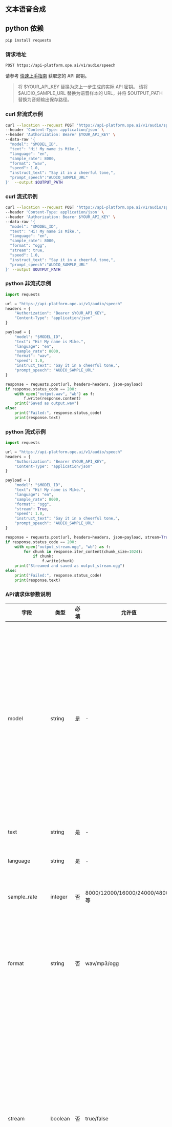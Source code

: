 ## 文本语音合成


## python 依赖
```bash
pip install requests
```

### 请求地址
```bash
POST https://api-platform.ope.ai/v1/audio/speech
```

请参考 [快速上手指南](https://platform.ope.ai/market/token, "点击跳转快速上手指南") 获取您的 API 密钥。

> 将 $YOUR_API_KEY 替换为您上一步生成的实际 API 密钥。
> 请将 $AUDIO_SAMPLE_URL 替换为语音样本的 URL，并将 $OUTPUT_PATH 替换为音频输出保存路径。

### curl 非流式示例
```bash
curl --location --request POST 'https://api-platform.ope.ai/v1/audio/speech' \
--header 'Content-Type: application/json' \
--header 'Authorization: Bearer $YOUR_API_KEY' \
--data-raw '{
  "model": "$MODEL_ID", 
  "text": "Hi! My name is Mike.", 
  "language": "en",
  "sample_rate": 8000,
  "format": "wav",
  "speed": 1.0,
  "instruct_text": "Say it in a cheerful tone,",
  "prompt_speech":"AUDIO_SAMPLE_URL"
}'  --output $OUTPUT_PATH
```

### curl 流式示例
```bash
curl --location --request POST 'https://api-platform.ope.ai/v1/audio/speech' \
--header 'Content-Type: application/json' \
--header 'Authorization: Bearer $YOUR_API_KEY' \
--data-raw '{
  "model": "$MODEL_ID", 
  "text": "Hi! My name is Mike.", 
  "language": "en",
  "sample_rate": 8000,
  "format": "ogg",
  "stream": true, 
  "speed": 1.0, 
  "instruct_text": "Say it in a cheerful tone,",
  "prompt_speech":"AUDIO_SAMPLE_URL"
}' --output $OUTPUT_PATH
```

### python 非流式示例
```python
import requests

url = "https://api-platform.ope.ai/v1/audio/speech"
headers = {
    "Authorization": "Bearer $YOUR_API_KEY",
    "Content-Type": "application/json"
}

payload = {
    "model": "$MODEL_ID",
    "text": "Hi! My name is Mike.",
    "language": "en",
    "sample_rate": 8000,
    "format": "wav",
    "speed": 1.0,
    "instruct_text": "Say it in a cheerful tone,",
    "prompt_speech": "AUDIO_SAMPLE_URL"
}

response = requests.post(url, headers=headers, json=payload)
if response.status_code == 200:
    with open("output.wav", "wb") as f:
        f.write(response.content)
    print("Saved as output.wav")
else:
    print("Failed:", response.status_code)
    print(response.text)
```

### python 流式示例
```python
import requests

url = "https://api-platform.ope.ai/v1/audio/speech"
headers = {
    "Authorization": "Bearer $YOUR_API_KEY",
    "Content-Type": "application/json"
}

payload = {
    "model": "$MODEL_ID",
    "text": "Hi! My name is Mike.",
    "language": "en",
    "sample_rate": 8000,
    "format": "ogg",
    "stream": True,
    "speed": 1.0,
    "instruct_text": "Say it in a cheerful tone,",
    "prompt_speech": "AUDIO_SAMPLE_URL"
}

response = requests.post(url, headers=headers, json=payload, stream=True)
if response.status_code == 200:
    with open("output_stream.ogg", "wb") as f:
        for chunk in response.iter_content(chunk_size=1024):
            if chunk:
                f.write(chunk)
    print("Streamed and saved as output_stream.ogg")
else:
    print("Failed:", response.status_code)
    print(response.text)
```

### APi请求体参数说明

字段 | 类型 | 必填 | 允许值 | 说明
---|---|---|---|---
model | string | 是 | - | 用于生成回复的模型 ID。该字段支持两种类型的模型：语音生成模型：将文本转换为自然语音。声色克隆模型：模仿特定说话人声音进行生成。两种模型均可调用。
text | string | 是 | - | 要转换为语音的文本。
language | string | 是 | - | 文本的语言代码。
sample_rate | integer | 否 | 8000/12000/16000/24000/48000等 | 音频采样率，单位为 Hz。默认为 8000
format | string | 否 | wav/mp3/ogg | 输出音频格式。通常支持：wav、mp3、ogg。默认值为 wav。
stream | boolean | 否 | true/false | 若设为 true，API 将以流式格式返回音频，客户端可在生成过程中实时接收与播放音频，降低延迟。若设为 false 或省略，API 会在生成完成后返回完整音频文件。默认值为 false。
speed | float | 否 | 0.0-2.0 | 控制生成速度。可接受范围通常为 0.0 到 2.0。默认值为 1.0。
instruct_text | string | 否 | - | 自然语言指令，用于引导模型的语气、情绪、语速、方言或角色风格。为了确保最佳音质，请至少包含下方所列的支持关键词之一：支持关键词：・情感：高兴、悲伤、惊讶、愤怒、恐惧、厌恶、冷静、严肃等 ・语速：快速、非常快速、慢速、非常慢速 ・方言：粤语、四川话、上海话、郑州话、长沙话、天津话等 ・角色扮演：神秘、凶狠、好奇、优雅、孤独、机器人、小猪佩奇等。<br>示例值：<br>-"用开心的语气说话"<br>-"使用非常慢且冷静的语调"<br>-"像小猪佩奇那样说话"<br>-"用四川话并带有好奇的语气说话"。 <br>默认值为 ""（不提供提示）。
prompt_speech | string ｜ 否 | - | 参考音频文件的 URL。模型将模仿提供的语音样本的音色、语调、风格进行语音生成。该音频必须通过公网可访问，格式应为标准音频格式如 .mp3、.wav 等。注意：仅当所选模型支持音色克隆功能时该字段才会生效；若为语音生成模型，填写此字段将不会产生效果。若未提供此字段，系统将使用默认语音。

返回值：二进制音频文件。

- ⚠️ **注意**：使用 curl 时，如果未指定 --output 选项，API 返回的二进制内容将直接打印至终端，可能导致乱码或界面错乱。请务必使用：--output $OUTPUT_PATH 将音频另存为文件。